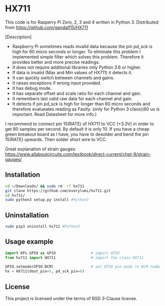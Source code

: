 # HX711

This code is for Rasperry Pi Zero, 2, 3 and 4 written in Python 3.
Distributed from https://github.com/gandalf15/HX711

[Description]
- Raspberry Pi sometimes reads invalid data because the pin pd_sck is high for 60 micro seconds or longer. To eliminate this problem I implemented simple filter which solves this problem. Therefore it provides better and more precise readings.
- It does not require additional libraries only Python 3.6 or higher.
- If data is invalid (Max and Min values of HX711) it detects it.
- It can quickly switch between channels and gains.
- It raises exceptions if wrong input provided.
- It has debug mode.
- It has separate offset and scale ratio for each channel and gain.
- It remembers last valid raw data for each channel and gain.
- It detects if pin pd_sck is high for longer than 60 micro seconds and therefore evalueates reading as Faulty. (only for Python 3 class)(60 us is important. Read Datasheet for more info.)

I recommend to connect pin 15(RATE) of HX711 to VCC (+3.3V) in order to get 80 samples per second. By default it is only 10.
If you have a cheap green breakout board as I have, you have to desolder and bend the pin 15(RATE) upwards. Then solder short wire to VCC.

Great explanation of strain gauges: https://www.allaboutcircuits.com/textbook/direct-current/chpt-9/strain-gauges/


## Installation

```sh
cd ~/Downloads/ && sudo rm -rf hx711 
git clone https://github.com/everylumi/hx711.git
cd hx711/  
sudo python3 setup.py install #Python3  
```

## Uninstallation

```sh
sudo pip3 uninstall hx711 #Python3  
```


## Usage example

```python
import RPi.GPIO as GPIO                # import GPIO
from hx711 import HX711                # import the class HX711
      
GPIO.setmode(GPIO.BCM)                 # set GPIO pin mode to BCM numbering
hx = HX711(dout_pin=5, pd_sck_pin=6)
```    


## License

This project is licensed under the terms of BSD 3-Clause license.
